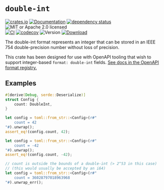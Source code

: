 # `double-int`

<!-- prettier-ignore-start -->

[![crates.io](https://img.shields.io/crates/v/double-int?label=latest)](https://crates.io/crates/double-int)
[![Documentation](https://docs.rs/double-int/badge.svg?version=0.1.3)](https://docs.rs/double-int/0.1.3)
[![dependency status](https://deps.rs/crate/double-int/0.1.3/status.svg)](https://deps.rs/crate/double-int/0.1.3)
![MIT or Apache 2.0 licensed](https://img.shields.io/crates/l/double-int.svg)
<br />
[![CI](https://github.com/x52dev/double-int/actions/workflows/ci.yml/badge.svg)](https://github.com/x52dev/double-int/actions/workflows/ci.yml)
[![codecov](https://codecov.io/gh/x52dev/double-int/branch/main/graph/badge.svg)](https://codecov.io/gh/x52dev/double-int)
![Version](https://img.shields.io/badge/rustc-1.56+-ab6000.svg)
[![Download](https://img.shields.io/crates/d/double-int.svg)](https://crates.io/crates/double-int)

<!-- prettier-ignore-end -->

<!-- cargo-rdme start -->

The double-int format represents an integer that can be stored in an IEEE 754 double-precision number without loss of precision.

This crate has been designed for use with OpenAPI tooling that wish to support integer-based `format: double-int` fields. [See docs in the OpenAPI format registry.][reg_double_int]

## Examples

```rust
#[derive(Debug, serde::Deserialize)]
struct Config {
    count: DoubleInt,
}

let config = toml::from_str::<Config>(r#"
    count = 42
"#).unwrap();
assert_eq!(config.count, 42);

let config = toml::from_str::<Config>(r#"
    count = -42
"#).unwrap();
assert_eq!(config.count, -42);

// count is outside the bounds of a double-int (> 2^53 in this case)
// (this would usually be accepted by an i64)
let config = toml::from_str::<Config>(r#"
    count = 36028797018963968
"#).unwrap_err();
```

[reg_double_int]: https://spec.openapis.org/registry/format/double-int

<!-- cargo-rdme end -->
